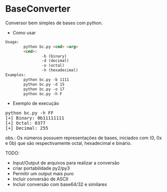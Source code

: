 # BaseConverter
Conversor bem simples de bases com python.

- Como usar
``` HTML
Usage:
        python bc.py <cmd> <arg>
        <cmd>:                      
                -b (binary)       
                -d (decimal)      
                -o (octal)        
                -h (hexadecimal)  
Examples:                         
        python bc.py -b 1111      
        python bc.py -d 15        
        python bc.py -o 17        
        python bc.py -h F
```

</pre>

- Exemplo de execução
<pre>
python bc.py -h FF
[+] Binary: 0b11111111
[+] Octal: 0377
[+] Decimal: 255
</pre>

obs.: Os números possuem representações de bases, iniciados com (0, 0x e 0b)
que são respectivamente octal, hexadecimal e binário.


TODO:
- Input/Output de arquivos para realizar a conversão
- criar portabilidade py2/py3
- Permitir um output mais puro
- Incluir conversão de ASCII
- Incluir conversão com base64/32 e similares
